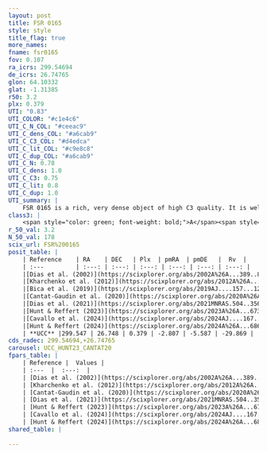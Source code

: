 ```yaml
---
layout: post
title: FSR 0165
style: style
title_flag: true
more_names: 
fname: fsr0165
fov: 0.107
ra_icrs: 299.54694
de_icrs: 26.74765
glon: 64.10332
glat: -1.31385
r50: 3.2
plx: 0.379
UTI: "0.83"
UTI_COLOR: "#c1e4c6"
UTI_C_N_COL: "#ceeac9"
UTI_C_dens_COL: "#a6cab9"
UTI_C_C3_COL: "#d4edca"
UTI_C_lit_COL: "#c9e8c8"
UTI_C_dup_COL: "#a6cab9"
UTI_C_N: 0.78
UTI_C_dens: 1.0
UTI_C_C3: 0.75
UTI_C_lit: 0.8
UTI_C_dup: 1.0
UTI_summary: |
    FSR 0165 is a rich, very dense object of high C3 quality. It is well-studied in the literature.
class3: |
    <span style="color: green; font-weight: bold;">A</span><span style="color: #FFC300; font-weight: bold;">B</span>
r_50_val: 3.2
N_50_val: 178
scix_url: FSR%200165
posit_table: |
    | Reference    | RA    | DEC   | Plx  | pmRA  | pmDE   |  Rv  |
    | :---         | :---: | :---: | :---: | :---: | :---: | :---: |
    |[Dias et al. (2002)](https://scixplorer.org/abs/2002A%26A...389..871D) | 299.525 | 26.759 | -- | -1.32 | -2.76 | -- |
    |[Kharchenko et al. (2012)](https://scixplorer.org/abs/2012A%26A...543A.156K) | 299.512 | 26.755 | -- | -4.16 | -7.9 | -- |
    |[Bica et al. (2019)](https://scixplorer.org/abs/2019AJ....157...12B) | 299.518 | 26.759 | -- | -- | -- | -- |
    |[Cantat-Gaudin et al. (2020)](https://scixplorer.org/abs/2020A%26A...640A...1C) | 299.546 | 26.761 | 0.376 | -2.782 | -5.558 | -- |
    |[Dias et al. (2021)](https://scixplorer.org/abs/2021MNRAS.504..356D) | 299.531 | 26.781 | 0.365 | -2.831 | -5.487 | 5.444 |
    |[Hunt & Reffert (2023)](https://scixplorer.org/abs/2023A%26A...673A.114H) | 299.545 | 26.751 | 0.391 | -2.813 | -5.599 | -23.578 |
    |[Cavallo et al. (2024)](https://scixplorer.org/abs/2024AJ....167...12C) | 299.55 | 26.752 | 0.386 | -- | -- | -- |
    |[Hunt & Reffert (2024)](https://scixplorer.org/abs/2024A%26A...686A..42H) | 299.545 | 26.751 | 0.391 | -2.813 | -5.599 | -23.578 |
    | **UCC** |299.547 | 26.748 | 0.379 | -2.807 | -5.587 | -29.869 | 
cds_radec: 299.54694,+26.74765
carousel: UCC_HUNT23_CANTAT20
fpars_table: |
    | Reference |  Values |
    | :---  |  :---:  |
    | [Dias et al. (2002)](https://scixplorer.org/abs/2002A%26A...389..871D) | `E(B-V)=1.249, Dist=2628.0, Age=6.91` |
    | [Kharchenko et al. (2012)](https://scixplorer.org/abs/2012A%26A...543A.156K) | `e_bv=1.249, distance=2628, log_age=6.91` |
    | [Cantat-Gaudin et al. (2020)](https://scixplorer.org/abs/2020A%26A...640A...1C) | `AVNN=2.79, DMNN=11.93, AgeNN=7.19` |
    | [Dias et al. (2021)](https://scixplorer.org/abs/2021MNRAS.504..356D) | `Av=3.478, Dist=2414, logage=6.989, [Fe/H]=0.113` |
    | [Hunt & Reffert (2023)](https://scixplorer.org/abs/2023A%26A...673A.114H) | `AV50=4.162, diffAV50=2.788, MOD50=11.878, logAge50=7.26` |
    | [Cavallo et al. (2024)](https://scixplorer.org/abs/2024AJ....167...12C) | `AV50=3.97, dMod50=12.2, logAge50=7.47, [Fe/H]50=0.77` |
    | [Hunt & Reffert (2024)](https://scixplorer.org/abs/2024A%26A...686A..42H) | `MassJ=1276.81` |
shared_table: |
    
---
```

